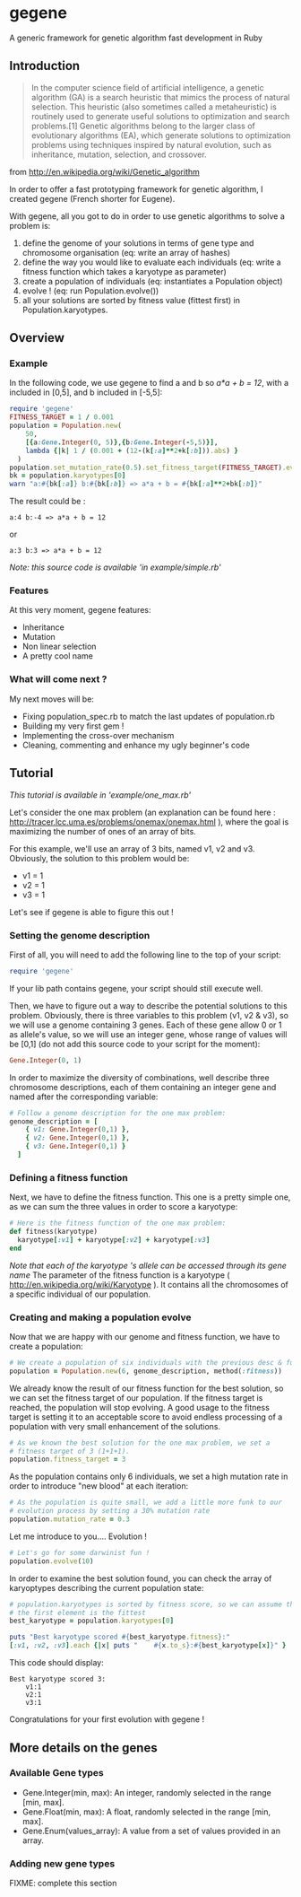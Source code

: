 gegene
======
A generic framework for genetic algorithm fast development in Ruby

Introduction
------------

>In the computer science field of artificial intelligence, a genetic algorithm (GA) is a search heuristic that mimics the process of natural selection. This heuristic (also sometimes called a metaheuristic) is routinely used to generate useful solutions to optimization and search problems.[1] Genetic algorithms belong to the larger class of evolutionary algorithms (EA), which generate solutions to optimization problems using techniques inspired by natural evolution, such as inheritance, mutation, selection, and crossover.

from http://en.wikipedia.org/wiki/Genetic_algorithm

In order to offer a fast prototyping framework for genetic algorithm, I created gegene (French shorter for Eugene).

With gegene, all you got to do in order to use genetic algorithms to solve a problem is:
1. define the genome of your solutions in terms of gene type and chromosome organisation (eq: write an array of hashes)
2. define the way you would like to evaluate each individuals (eq: write a fitness function which takes a karyotype as parameter)
3. create a population of individuals (eq: instantiates a Population object)
4. evolve ! (eq: run Population.evolve())
5. all your solutions are sorted by fitness value (fittest first) in Population.karyotypes.

Overview
--------

### Example

In the following code, we use gegene to find a and b so _a*a + b = 12_, with a included in [0,5], and b included in [-5,5]:
```Ruby
require 'gegene'
FITNESS_TARGET = 1 / 0.001
population = Population.new(
    50,
    [{a:Gene.Integer(0, 5)},{b:Gene.Integer(-5,5)}],
    lambda {|k| 1 / (0.001 + (12-(k[:a]**2+k[:b])).abs) }
  )
population.set_mutation_rate(0.5).set_fitness_target(FITNESS_TARGET).evolve(50)
bk = population.karyotypes[0]
warn "a:#{bk[:a]} b:#{bk[:b]} => a*a + b = #{bk[:a]**2+bk[:b]}"
```

The result could be :

	a:4 b:-4 => a*a + b = 12

or

	a:3 b:3 => a*a + b = 12

_Note: this source code is available 'in example/simple.rb'_

### Features

At this very moment, gegene features:

* Inheritance
* Mutation
* Non linear selection
* A pretty cool name

### What will come next ?

My next moves will be: 

* Fixing population_spec.rb to match the last updates of population.rb
* Building my very first gem !
* Implementing the cross-over mechanism
* Cleaning, commenting and enhance my ugly beginner's code

Tutorial
--------

*This tutorial is available in 'example/one_max.rb'*

Let's consider the one max problem (an explanation can be found here : http://tracer.lcc.uma.es/problems/onemax/onemax.html ), where the goal is  maximizing the number of ones of an array of bits.

For this example, we'll use an array of 3 bits, named v1, v2 and v3.
Obviously, the solution to this problem would be:

* v1 = 1
* v2 = 1
* v3 = 1

Let's see if gegene is able to figure this out !

### Setting the genome description

First of all, you will need to add the following line to the top of your script:
```Ruby
require 'gegene'
```

If your lib path contains gegene, your script should still execute well.

Then, we have to figure out a way to describe the potential solutions to this problem.
Obviously, there is three variables to this problem (v1, v2 & v3), so we will use a genome containing 3 genes.
Each of these gene allow 0 or 1 as allele's value, so we will use an integer gene, whose range of values will be [0,1] (do not add this source code to your script for the moment):
```Ruby
Gene.Integer(0, 1)
```

In order to maximize the diversity of combinations, well describe three chromosome descriptions, each of them containing an integer gene and named after the corresponding variable:
```Ruby
# Follow a genome description for the one max problem:
genome_description = [
    { v1: Gene.Integer(0,1) },
    { v2: Gene.Integer(0,1) },
    { v3: Gene.Integer(0,1) }
  ]
```

### Defining a fitness function

Next, we have to define the fitness function. This one is a pretty simple one, as we can sum the three values in order to score a karyotype:
```Ruby
# Here is the fitness function of the one max problem:
def fitness(karyotype)
  karyotype[:v1] + karyotype[:v2] + karyotype[:v3]
end
```

_Note that each of the karyotype 's allele can be accessed through its gene name_
The parameter of the fitness function is a karyotype ( http://en.wikipedia.org/wiki/Karyotype ). It contains all the chromosomes of a specific individual of our population.

### Creating and making a population evolve

Now that we are happy with our genome and fitness function, we have to create a population:
```Ruby
# We create a population of six individuals with the previous desc & func:
population = Population.new(6, genome_description, method(:fitness))
````

We already know the result of our fitness function for the best solution, so we can set the fitness target of our population. If the fitness target is reached, the population will stop evolving. A good usage to the fitness target is setting it to an acceptable score to avoid endless processing of a population with very small enhancement of the solutions.
```Ruby
# As we known the best solution for the one max problem, we set a
# fitness target of 3 (1+1+1).
population.fitness_target = 3
````

As the population contains only 6 individuals, we set a high mutation rate in order to introduce "new blood" at each iteration:
```Ruby
# As the population is quite small, we add a little more funk to our
# evolution process by setting a 30% mutation rate
population.mutation_rate = 0.3
```

Let me introduce to you.... Evolution !
```Ruby
# Let's go for some darwinist fun !
population.evolve(10)
````

In order to examine the best solution found, you can check the array of karyoptypes describing the current population state:
```Ruby
# population.karyotypes is sorted by fitness score, so we can assume that
# the first element is the fittest
best_karyotype = population.karyotypes[0]

puts "Best karyotype scored #{best_karyotype.fitness}:"
[:v1, :v2, :v3].each {|x| puts "    #{x.to_s}:#{best_karyotype[x]}" }
````

This code should display:

	Best karyotype scored 3:
    	v1:1
    	v2:1
    	v3:1

Congratulations for your first evolution with gegene !

More details on the genes
-------------------------

### Available Gene types

* Gene.Integer(min, max): An integer, randomly selected in the range [min, max].
* Gene.Float(min, max): A float, randomly selected in the range [min, max].
* Gene.Enum(values_array): A value from a set of values provided in an array.

### Adding new gene types

FIXME: complete this section